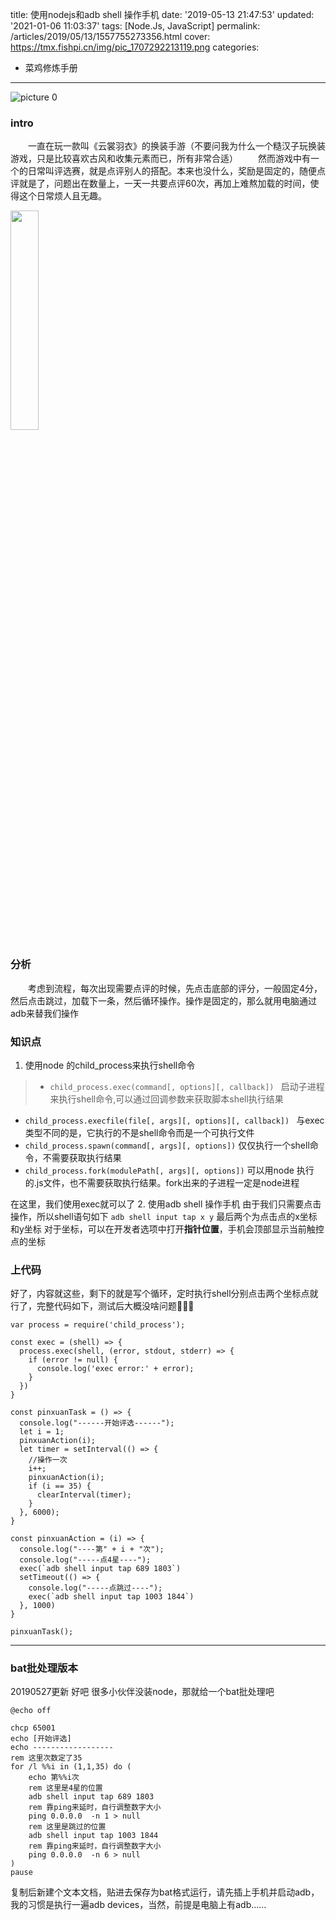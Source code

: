title: 使用nodejs和adb shell 操作手机
date: '2019-05-13 21:47:53'
updated: '2021-01-06 11:03:37'
tags: [Node.Js, JavaScript]
permalink: /articles/2019/05/13/1557755273356.html
cover: https://tmx.fishpi.cn/img/pic_1707292213119.png
categories: 
- 菜鸡修炼手册
---
![picture 0](https://tmx.fishpi.cn/img/pic_1707292213119.png)  

### intro

&emsp;&emsp;一直在玩一款叫《云裳羽衣》的换装手游（不要问我为什么一个糙汉子玩换装游戏，只是比较喜欢古风和收集元素而已，所有非常合适）
&emsp;&emsp;然而游戏中有一个的日常叫评选赛，就是点评别人的搭配。本来也没什么，奖励是固定的，随便点评就是了，问题出在数量上，一天一共要点评60次，再加上难熬加载的时间，使得这个日常烦人且无趣。

<img src="https://tmx.fishpi.cn/img/RYw_Screenshot20190513212630-05aacbfa.jpg" width='30%'/>

### 分析

&emsp;&emsp;考虑到流程，每次出现需要点评的时候，先点击底部的评分，一般固定4分，然后点击跳过，加载下一条，然后循环操作。操作是固定的，那么就用电脑通过adb来替我们操作

### 知识点

1. 使用node 的child_process来执行shell命令

> * `child_process.exec(command[, options][, callback]) `
>   启动子进程来执行shell命令,可以通过回调参数来获取脚本shell执行结果

* `child_process.execfile(file[, args][, options][, callback]) `
  与exec类型不同的是，它执行的不是shell命令而是一个可执行文件
* `child_process.spawn(command[, args][, options])`
  仅仅执行一个shell命令，不需要获取执行结果
* `child_process.fork(modulePath[, args][, options])`
  可以用node 执行的.js文件，也不需要获取执行结果。fork出来的子进程一定是node进程

在这里，我们使用exec就可以了
2. 使用adb shell 操作手机
由于我们只需要点击操作，所以shell语句如下
`adb shell input tap x y`
最后两个为点击点的x坐标和y坐标
对于坐标，可以在开发者选项中打开**指针位置**，手机会顶部显示当前触控点的坐标

### 上代码

好了，内容就这些，剩下的就是写个循环，定时执行shell分别点击两个坐标点就行了，完整代码如下，测试后大概没啥问题🤣🤣🤣

```
var process = require('child_process');

const exec = (shell) => {
  process.exec(shell, (error, stdout, stderr) => {
    if (error != null) {
      console.log('exec error:' + error);
    }
  })
}

const pinxuanTask = () => {
  console.log("------开始评选------");
  let i = 1;
  pinxuanAction(i);
  let timer = setInterval(() => {
    //操作一次
    i++;
    pinxuanAction(i);
    if (i == 35) {
      clearInterval(timer);
    }
  }, 6000);
}

const pinxuanAction = (i) => {
  console.log("----第" + i + "次");
  console.log("-----点4星----");
  exec(`adb shell input tap 689 1803`)
  setTimeout(() => {
    console.log("-----点跳过----");
    exec(`adb shell input tap 1003 1844`)
  }, 1000)
}

pinxuanTask();
```

---

### bat批处理版本

20190527更新
好吧 很多小伙伴没装node，那就给一个bat批处理吧

```
@echo off

chcp 65001
echo [开始评选]
echo ------------------
rem 这里次数定了35
for /l %%i in (1,1,35) do ( 
	echo 第%%i次
	rem 这里是4星的位置
	adb shell input tap 689 1803  
	rem 靠ping来延时，自行调整数字大小
	ping 0.0.0.0  -n 1 > null   
	rem 这里是跳过的位置
	adb shell input tap 1003 1844
	rem 靠ping来延时，自行调整数字大小
	ping 0.0.0.0  -n 6 > null	
)
pause
```

复制后新建个文本文档，贴进去保存为bat格式运行，请先插上手机并启动adb，我的习惯是执行一遍adb devices，当然，前提是电脑上有adb……

